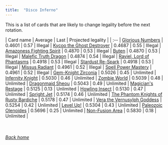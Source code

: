 ```yaml
---
title:  "Disco Inferno"
---
```


This is a list of cards that are likely to change legality before the next rotation.

| Card name | Average | Last | Projected legality |
| :-- |
[Glorious Numbers](https://db.ygoprodeck.com/card/?search=Glorious%20Numbers) | 0.4601 | 0.57 | Illegal |
[Kycoo the Ghost Destroyer](https://db.ygoprodeck.com/card/?search=Kycoo%20the%20Ghost%20Destroyer) | 0.4687 | 0.55 | Illegal |
[Amazoness Fighting Spirit](https://db.ygoprodeck.com/card/?search=Amazoness%20Fighting%20Spirit) | 0.4870 | 0.53 | Illegal |
[Buten](https://db.ygoprodeck.com/card/?search=Buten) | 0.4870 | 0.53 | Illegal |
[Malefic Truth Dragon](https://db.ygoprodeck.com/card/?search=Malefic%20Truth%20Dragon) | 0.4874 | 0.54 | Illegal |
[Raviel, Lord of Phantasms](https://db.ygoprodeck.com/card/?search=Raviel,%20Lord%20of%20Phantasms) | 0.4918 | 0.53 | Illegal |
[Stardust Re-Spark](https://db.ygoprodeck.com/card/?search=Stardust%20Re-Spark) | 0.4918 | 0.53 | Illegal |
[Missus Radiant](https://db.ygoprodeck.com/card/?search=Missus%20Radiant) | 0.4961 | 0.52 | Illegal |
[Spell Power Mastery](https://db.ygoprodeck.com/card/?search=Spell%20Power%20Mastery) | 0.4961 | 0.52 | Illegal |
[Gem-Knight Zirconia](https://db.ygoprodeck.com/card/?search=Gem-Knight%20Zirconia) | 0.5026 | 0.45 | Unlimited |
[Infernity Knight](https://db.ygoprodeck.com/card/?search=Infernity%20Knight) | 0.5030 | 0.46 | Unlimited |
[Zombie World](https://db.ygoprodeck.com/card/?search=Zombie%20World) | 0.5039 | 0.48 | Unlimited |
[Dragonmaid Sheou](https://db.ygoprodeck.com/card/?search=Dragonmaid%20Sheou) | 0.5043 | 0.49 | Unlimited |
[Magician's Restage](https://db.ygoprodeck.com/card/?search=Magician's%20Restage) | 0.5125 | 0.13 | Unlimited |
[Howling Insect](https://db.ygoprodeck.com/card/?search=Howling%20Insect) | 0.5130 | 0.47 | Unlimited |
[Spright Jet](https://db.ygoprodeck.com/card/?search=Spright%20Jet) | 0.5174 | 0.46 | Unlimited |
[The Phantom Knights of Rusty Bardiche](https://db.ygoprodeck.com/card/?search=The%20Phantom%20Knights%20of%20Rusty%20Bardiche) | 0.5178 | 0.47 | Unlimited |
[Vera the Vernusylph Goddess](https://db.ygoprodeck.com/card/?search=Vera%20the%20Vernusylph%20Goddess) | 0.5254 | 0.42 | Unlimited |
[Level Up!](https://db.ygoprodeck.com/card/?search=Level%20Up!) | 0.5304 | 0.43 | Unlimited |
[Paleozoic Olenoides](https://db.ygoprodeck.com/card/?search=Paleozoic%20Olenoides) | 0.5696 | 0.25 | Unlimited |
[Non-Fusion Area](https://db.ygoprodeck.com/card/?search=Non-Fusion%20Area) | 0.5830 | 0.18 | Unlimited |

<br>

###### [Back home](index)